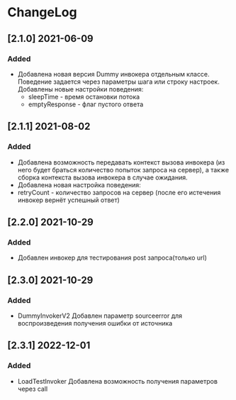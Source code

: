 # ChangeLog
## [2.1.0] 2021-06-09
### Added
- Добавлена новая версия Dummy инвокера отдельным классе. Поведение задается через параметры шага или строку настроек.
Добавлены новые настройки поведения:
    - sleepTime - время остановки потока
    - emptyResponse - флаг пустого ответа
## [2.1.1] 2021-08-02
### Added
- Добавлена возможность передавать контекст вызова инвокера (из него будет браться количество попыток запроса на сервер), а также сборка контекста вызова инвокера в случае ожидания.
- Добавлена новая настройка поведения:
 - retryCount - количество запросов на сервер (после его истечения инвокер вернёт успешный ответ)
## [2.2.0] 2021-10-29
### Added
- Добавлен инвокер для тестирования post запроса(только url)
## [2.3.0] 2021-10-29
### Added
- DummyInvokerV2 Добавлен параметр sourceerror для воспроизведения получения ошибки от источника
## [2.3.1] 2022-12-01
### Added
- LoadTestInvoker Добавлена возможность получения параметров через call